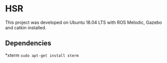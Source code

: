 # HSR

This project was developed on Ubuntu 18.04 LTS with ROS Melodic, Gazebo and catkin installed.

## Dependencies
*xterm
``sudo apt-get install xterm``  

